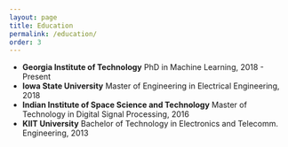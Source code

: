 ```yaml
---
layout: page
title: Education
permalink: /education/
order: 3
---
```


* **Georgia Institute of Technology** PhD in Machine Learning, 2018 - Present
* **Iowa State University** Master of Engineering in Electrical Engineering, 2018
* **Indian Institute of Space Science and Technology** Master of Technology in Digital Signal Processing, 2016
* **KIIT University** Bachelor of Technology in Electronics and Telecomm. Engineering, 2013

